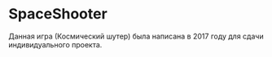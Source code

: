 # SpaceShooter

Данная игра (Космический шутер) была написана в 2017 году для сдачи индивидуального проекта.

